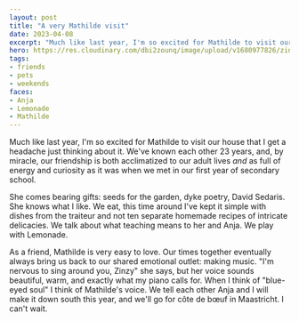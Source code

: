 ```yaml
---
layout: post
title: "A very Mathilde visit"
date: 2023-04-08
excerpt: "Much like last year, I'm so excited for Mathilde to visit our house that I get a headache just thinking about it."
hero: https://res.cloudinary.com/dbi2zounq/image/upload/v1680977826/zinzy.website/2023-04-08_tzpunl.jpg
tags:
- friends
- pets
- weekends
faces: 
- Anja
- Lemonade
- Mathilde
---
```

Much like last year, I'm so excited for Mathilde to visit our house that I get a headache just thinking about it. We've known each other 23 years, and, by miracle, our friendship is both acclimatized to our adult lives _and_ as full of energy and curiosity as it was when we met in our first year of secondary school.

She comes bearing gifts: seeds for the garden, dyke poetry, David Sedaris. She knows what I like. We eat, this time around I've kept it simple with dishes from the traiteur and not ten separate homemade recipes of intricate delicacies. We talk about what teaching means to her and Anja. We play with Lemonade.

As a friend, Mathilde is very easy to love. Our times together eventually always bring us back to our shared emotional outlet: making music. "I'm nervous to sing around you, Zinzy" she says, but her voice sounds beautiful, warm, and exactly what my piano calls for. When I think of "blue-eyed soul" I think of Mathilde's voice. We tell each other Anja and I will make it down south this year, and we'll go for côte de bœuf in Maastricht. I can't wait.
